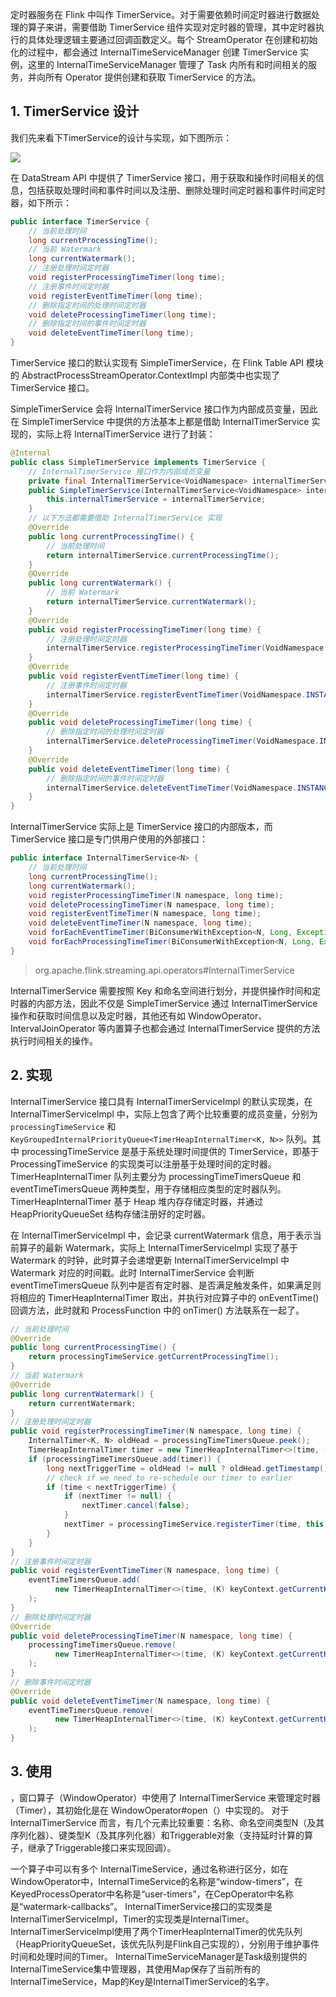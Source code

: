 定时器服务在 Flink 中叫作 TimerService。对于需要依赖时间定时器进行数据处理的算子来讲，需要借助 TimerService 组件实现对定时器的管理，其中定时器执行的具体处理逻辑主要通过回调函数定义。每个 StreamOperator 在创建和初始化的过程中，都会通过 InternalTimeServiceManager 创建 TimerService 实例，这里的 InternalTimeServiceManager 管理了 Task 内所有和时间相关的服务，并向所有 Operator 提供创建和获取 TimerService 的方法。

## 1. TimerService 设计

我们先来看下TimerService的设计与实现，如下图所示：

![](1)

在 DataStream API 中提供了 TimerService 接口，用于获取和操作时间相关的信息，包括获取处理时间和事件时间以及注册、删除处理时间定时器和事件时间定时器，如下所示：
```java
public interface TimerService {
    // 当前处理时间
    long currentProcessingTime();
    // 当前 Watermark
    long currentWatermark();
    // 注册处理时间定时器
    void registerProcessingTimeTimer(long time);
    // 注册事件时间定时器
    void registerEventTimeTimer(long time);
    // 删除指定时间的处理时间定时器
    void deleteProcessingTimeTimer(long time);
    // 删除指定时间的事件时间定时器
    void deleteEventTimeTimer(long time);
}
```

TimerService 接口的默认实现有 SimpleTimerService，在 Flink Table API 模块的 AbstractProcessStreamOperator.ContextImpl 内部类中也实现了 TimerService 接口。

SimpleTimerService 会将 InternalTimerService 接口作为内部成员变量，因此在 SimpleTimerService 中提供的方法基本上都是借助 InternalTimerService 实现的，实际上将 InternalTimerService 进行了封装：
```java
@Internal
public class SimpleTimerService implements TimerService {
    // InternalTimerService 接口作为内部成员变量
    private final InternalTimerService<VoidNamespace> internalTimerService;
    public SimpleTimerService(InternalTimerService<VoidNamespace> internalTimerService) {
        this.internalTimerService = internalTimerService;
    }
    // 以下方法都需要借助 InternalTimerService 实现
    @Override
    public long currentProcessingTime() {
        // 当前处理时间
        return internalTimerService.currentProcessingTime();
    }
    @Override
    public long currentWatermark() {
        // 当前 Watermark
        return internalTimerService.currentWatermark();
    }
    @Override
    public void registerProcessingTimeTimer(long time) {
        // 注册处理时间定时器
        internalTimerService.registerProcessingTimeTimer(VoidNamespace.INSTANCE, time);
    }
    @Override
    public void registerEventTimeTimer(long time) {
        // 注册事件时间定时器
        internalTimerService.registerEventTimeTimer(VoidNamespace.INSTANCE, time);
    }
    @Override
    public void deleteProcessingTimeTimer(long time) {
        // 删除指定时间的处理时间定时器
        internalTimerService.deleteProcessingTimeTimer(VoidNamespace.INSTANCE, time);
    }
    @Override
    public void deleteEventTimeTimer(long time) {
        // 删除指定时间的事件时间定时器
        internalTimerService.deleteEventTimeTimer(VoidNamespace.INSTANCE, time);
    }
}
```
InternalTimerService 实际上是 TimerService 接口的内部版本，而 TimerService 接口是专门供用户使用的外部接口：
```java
public interface InternalTimerService<N> {
    // 当前处理时间
    long currentProcessingTime();
    long currentWatermark();
    void registerProcessingTimeTimer(N namespace, long time);
    void deleteProcessingTimeTimer(N namespace, long time);
    void registerEventTimeTimer(N namespace, long time);
    void deleteEventTimeTimer(N namespace, long time);
    void forEachEventTimeTimer(BiConsumerWithException<N, Long, Exception> consumer) throws Exception;
    void forEachProcessingTimeTimer(BiConsumerWithException<N, Long, Exception> consumer) throws Exception;
}
```
> org.apache.flink.streaming.api.operators#InternalTimerService

InternalTimerService 需要按照 Key 和命名空间进行划分，并提供操作时间和定时器的内部方法，因此不仅是 SimpleTimerService 通过 InternalTimerService 操作和获取时间信息以及定时器，其他还有如 WindowOperator、IntervalJoinOperator 等内置算子也都会通过 InternalTimerService 提供的方法执行时间相关的操作。

## 2. 实现

InternalTimerService 接口具有 InternalTimerServiceImpl 的默认实现类，在 InternalTimerServiceImpl 中，实际上包含了两个比较重要的成员变量，分别为 `processingTimeService` 和 `KeyGroupedInternalPriorityQueue<TimerHeapInternalTimer<K, N>>` 队列。其中 processingTimeService 是基于系统处理时间提供的 TimerService，即基于 ProcessingTimeService 的实现类可以注册基于处理时间的定时器。TimerHeapInternalTimer 队列主要分为 processingTimeTimersQueue 和 eventTimeTimersQueue 两种类型，用于存储相应类型的定时器队列。TimerHeapInternalTimer 基于 Heap 堆内存存储定时器，并通过 HeapPriorityQueueSet 结构存储注册好的定时器。

在 InternalTimerServiceImpl 中，会记录 currentWatermark 信息，用于表示当前算子的最新 Watermark，实际上 InternalTimerServiceImpl 实现了基于 Watermark 的时钟，此时算子会递增更新 InternalTimerServiceImpl 中 Watermark 对应的时间戳。此时 InternalTimerService 会判断 eventTimeTimersQueue 队列中是否有定时器、是否满足触发条件，如果满足则将相应的 TimerHeapInternalTimer 取出，并执行对应算子中的 onEventTime() 回调方法，此时就和 ProcessFunction 中的 onTimer() 方法联系在一起了。

```java
// 当前处理时间
@Override
public long currentProcessingTime() {
    return processingTimeService.getCurrentProcessingTime();
}
// 当前 Watermark
@Override
public long currentWatermark() {
    return currentWatermark;
}
// 注册处理时间定时器
public void registerProcessingTimeTimer(N namespace, long time) {
    InternalTimer<K, N> oldHead = processingTimeTimersQueue.peek();
    TimerHeapInternalTimer timer = new TimerHeapInternalTimer<>(time, (K) keyContext.getCurrentKey(), namespace);
    if (processingTimeTimersQueue.add(timer)) {
        long nextTriggerTime = oldHead != null ? oldHead.getTimestamp() : Long.MAX_VALUE;
        // check if we need to re-schedule our timer to earlier
        if (time < nextTriggerTime) {
            if (nextTimer != null) {
                nextTimer.cancel(false);
            }
            nextTimer = processingTimeService.registerTimer(time, this::onProcessingTime);
        }
    }
}
// 注册事件时间定时器
public void registerEventTimeTimer(N namespace, long time) {
    eventTimeTimersQueue.add(
          new TimerHeapInternalTimer<>(time, (K) keyContext.getCurrentKey(), namespace)
    );
}
// 删除处理时间定时器
@Override
public void deleteProcessingTimeTimer(N namespace, long time) {
    processingTimeTimersQueue.remove(
          new TimerHeapInternalTimer<>(time, (K) keyContext.getCurrentKey(), namespace)
    );
}
// 删除事件时间定时器
@Override
public void deleteEventTimeTimer(N namespace, long time) {
    eventTimeTimersQueue.remove(
          new TimerHeapInternalTimer<>(time, (K) keyContext.getCurrentKey(), namespace)
    );
}
```

## 3. 使用

，窗口算子（WindowOperator）中使用了 InternalTimerService 来管理定时器（Timer），其初始化是在 WindowOperator#open（）中实现的。
对于 InternalTimerService 而言，有几个元素比较重要：名称、命名空间类型N（及其序列化器）、键类型K（及其序列化器）和Triggerable对象（支持延时计算的算子，继承了Triggerable接口来实现回调）。

一个算子中可以有多个 InternalTimeService，通过名称进行区分，如在WindowOperator中，InternalTimeService的名称是“window-timers”，在KeyedProcessOperator中名称是“user-timers”，在CepOperator中名称是“watermark-callbacks”。
InternalTimerService接口的实现类是InternalTimerServiceImpl，Timer的实现类是InternalTimer。InternalTimerServiceImpl使用了两个TimerHeapInternalTimer的优先队列（HeapPriorityQueueSet，该优先队列是Flink自己实现的），分别用于维护事件时间和处理时间的Timer。
InternalTimeServiceManager是Task级别提供的InternalTimeService集中管理器，其使用Map保存了当前所有的InternalTimeService，Map的Key是InternalTimerService的名字。
